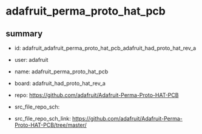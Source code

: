 # adafruit_perma_proto_hat_pcb
 
## summary 
* id: adafruit_adafruit_perma_proto_hat_pcb_adafruit_had_proto_hat_rev_a
* user: adafruit
* name: adafruit_perma_proto_hat_pcb
* board: adafruit_had_proto_hat_rev_a
* repo: https://github.com/adafruit/Adafruit-Perma-Proto-HAT-PCB



* src_file_repo_sch: 
* src_file_repo_sch_link: https://github.com/adafruit/Adafruit-Perma-Proto-HAT-PCB/tree/master/






